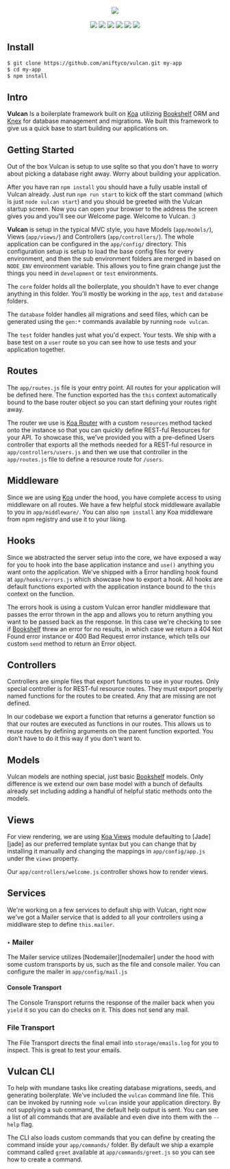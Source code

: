 <div align="center">
  <img src="http://i.imgur.com/oYGzAXZ.png">
  <br><br>
  <a href="http://standardjs.com"><img src="https://img.shields.io/badge/code%20style-standard-brightgreen.svg?style=flat"></a> <a href="https://travis-ci.org/aniftyco/vulcan"><img src="https://img.shields.io/travis/aniftyco/vulcan/master.svg"></a> <a href="https://coveralls.io/github/aniftyco/vulcan"><img src="https://img.shields.io/coveralls/aniftyco/vulcan.svg"></a> <a href="https://github.com/aniftyco/vulcan/releases"><img src="https://img.shields.io/github/release/aniftyco/vulcan.svg"></a> <a href="https://github.com/aniftyco/vulcan/releases"><img src="https://img.shields.io/github/downloads/aniftyco/vulcan/total.svg"></a> <a href="https://github.com/aniftyco/vulcan/blob/master/LICENSE"><img src="https://img.shields.io/github/license/aniftyco/vulcan.svg"></a>
</div>

## Install
```sh
$ git clone https://github.com/aniftyco/vulcan.git my-app
$ cd my-app
$ npm install
```

## Intro
**Vulcan** Is a boilerplate framework built on [Koa][koa] utilizing [Bookshelf][bookshelf] ORM and [Knex][knex] for database management and migrations. We built this framework to give us a quick base to start building our applications on.

## Getting Started
Out of the box Vulcan is setup to use sqlite so that you don't have to worry about picking a database right away. Worry about building your application.

After you have ran `npm install` you should have a fully usable install of Vulcan already. Just run `npm run start` to kick off the start command (which is just `node vulcan start`) and you should be greeted with the Vulcan startup screen. Now you can open your browser to the address the screen gives you and you'll see our Welcome page. Welcome to Vulcan. :)

**Vulcan** is setup in the typical MVC style, you have Models (`app/models/`), Views (`app/views/`) and Controllers (`app/controllers/`). The whole application can be configured in the `app/config/` directory. This configuration setup is setup to load the base config files for every environment, and then the sub environment folders are merged in based on `NODE_ENV` environment variable. This allows you to fine grain change just the things you need in `development` or `test` environments.

The `core` folder holds all the boilerplate, you shouldn't have to ever change anything in this folder. You'll mostly be working in the `app`, `test` and `database` folders.

The `database` folder handles all migrations and seed files, which can be generated using the `gen:*` commands available by running `node vulcan`.

The `test` folder handles just what you'd expect. Your tests. We ship with a base test on a `user` route so you can see how to use tests and your application together.

## Routes
The `app/routes.js` file is your entry point. All routes for your application will be defined here. The function exported has the `this` context automatically bound to the base router object so you can start defining your routes right away.

The router we use is [Koa Router][koa-router] with a custom `resources` method tacked onto the instance so that you can quickly define REST-ful Resources for your API. To showcase this, we've provided you with a pre-defined Users controller that exports all the methods needed for a REST-ful resource in `app/controllers/users.js` and then we use that controller in the `app/routes.js` file to define a resource route for `/users`.

## Middleware
Since we are using [Koa][koa] under the hood, you have complete access to using middleware on all routes. We have a few helpful stock middleware available to you in `app/middleware/`. You can also `npm install` any Koa middleware from npm registry and use it to your liking.

## Hooks
Since we abstracted the server setup into the core, we have exposed a way for you to hook into the base application instance and `use()` anything you want onto the application. We've shipped with a Error handling hook found at `app/hooks/errors.js` which showcase how to export a hook. All hooks are default functions exported with the application instance bound to the `this` context on the function.

The errors hook is using a custom Vulcan error handler middleware that passes the error thrown in the app and allows you to return anything you want to be passed back as the response. In this case we're checking to see if [Bookshelf][bookshelf] threw an error for no results, in which case we return a 404 Not Found error instance or 400 Bad Request error instance, which tells our custom `send` method to return an Error object.

## Controllers
Controllers are simple files that export functions to use in your routes. Only special controller is for REST-ful resource routes. They must export properly named functions for the routes to be created. Any that are missing are not defined.

In our codebase we export a function that returns a generator function so that our routes are executed as functions in our routes. This allows us to reuse routes by defining arguments on the parent function exported. You don't have to do it this way if you don't want to.

## Models
Vulcan models are nothing special, just basic [Bookshelf][bookshelf] models. Only difference is we extend our own base model with a bunch of defaults already set including adding a handful of helpful static methods onto the models.

## Views
For view rendering, we are using [Koa Views][koa-views] module defaulting to [Jade][jade] as our preferred template syntax but you can change that by installing it manually and changing the mappings in `app/config/app.js` under the `views` property.

Our `app/controllers/welcome.js` controller shows how to render views.

## Services
We're working on a few services to default ship with Vulcan, right now we've got a Mailer service that is added to all your controllers using a middlware step to define `this.mailer`.

### ‣ Mailer
The Mailer service utilizes [Nodemailer][nodemailer] under the hood with some custom transports by us, such as the file and console mailer. You can configure the mailer in `app/config/mail.js`

#### Console Transport
The Console Transport returns the response of the mailer back when you `yield` it so you can do checks on it. This does not send any mail.

### File Transport
The File Transport directs the final email into `storage/emails.log` for you to inspect. This is great to test your emails.

## Vulcan CLI
To help with mundane tasks like creating database migrations, seeds, and generating boilerplate. We've included the `vulcan` command line file. This can be invoked by running `node vulcan` inside your application directory. By not supplying a sub command, the default help output is sent. You can see a list of all commands that are available and even dive into them with the `--help` flag.

The CLI also loads custom commands that you can define by creating the command inside your `app/commands/` folder. By default we ship a example command called `greet` available at `app/commands/greet.js` so you can see how to create a command.

[koa]: http://koajs.com
[bookshelf]: http://bookshelfjs.org
[knex]: http://knexjs.org
[koa-router]: https://github.com/alexmingoia/koa-router
[koa-views]: https://github.com/queckezz/koa-views
